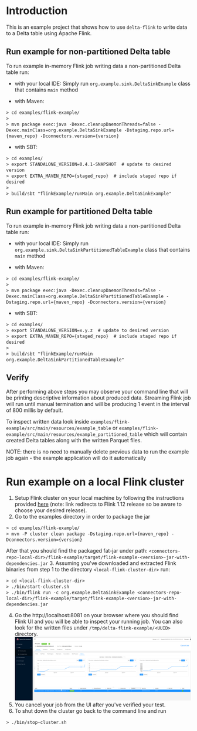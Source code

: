 # Introduction
This is an example project that shows how to use `delta-flink` to write data to a Delta table using Apache Flink.

## Run example for non-partitioned Delta table
To run example in-memory Flink job writing data a non-partitioned Delta table run:

- with your local IDE:
  Simply run `org.example.sink.DeltaSinkExample` class that contains `main` method

- with Maven:
```shell
> cd examples/flink-example/
>
> mvn package exec:java -Dexec.cleanupDaemonThreads=false -Dexec.mainClass=org.example.DeltaSinkExample -Dstaging.repo.url={maven_repo} -Dconnectors.version={version}
```

- with SBT:
```shell
> cd examples/
> export STANDALONE_VERSION=0.4.1-SNAPSHOT  # update to desired version
> export EXTRA_MAVEN_REPO={staged_repo}  # include staged repo if desired
>
> build/sbt "flinkExample/runMain org.example.DeltaSinkExample"
```

## Run example for partitioned Delta table
To run example in-memory Flink job writing data a non-partitioned Delta table run:

- with your local IDE:
  Simply run `org.example.sink.DeltaSinkPartitionedTableExample` class that contains `main` method

- with Maven:
```shell
> cd examples/flink-example/
>
> mvn package exec:java -Dexec.cleanupDaemonThreads=false -Dexec.mainClass=org.example.DeltaSinkPartitionedTableExample -Dstaging.repo.url={maven_repo} -Dconnectors.version={version}
```

- with SBT:
```shell
> cd examples/
> export STANDALONE_VERSION=x.y.z  # update to desired version
> export EXTRA_MAVEN_REPO={staged_repo}  # include staged repo if desired
>
> build/sbt "flinkExample/runMain org.example.DeltaSinkPartitionedTableExample"
```

## Verify
After performing above steps you may observe your command line that will be printing descriptive information
about produced data. Streaming Flink job will run until manual termination and will be producing 1 event
in the interval of 800 millis by default.

To inspect written data look inside `examples/flink-example/src/main/resources/example_table` or
`examples/flink-example/src/main/resources/example_partitioned_table` which will contain created Delta tables along with the written Parquet files.

NOTE: there is no need to manually delete previous data to run the example job again - the example application will do it automatically

# Run example on a local Flink cluster
1. Setup Flink cluster on your local machine by following the instructions provided [here](https://nightlies.apache.org/flink/flink-docs-release-1.12/try-flink/local_installation.html) (note: link redirects to Flink 1.12 release so be aware to choose your desired release).
2. Go to the examples directory in order to package the jar
```shell
> cd examples/flink-example/
> mvn -P cluster clean package -Dstaging.repo.url={maven_repo} -Dconnectors.version={version}
```
After that you should find the packaged fat-jar under path: `<connectors-repo-local-dir>/flink-example/target/flink-example-<version>-jar-with-dependencies.jar`
3. Assuming you've downloaded and extracted Flink binaries from step 1 to the directory `<local-flink-cluster-dir>` run:
```shell
> cd <local-flink-cluster-dir>
> ./bin/start-cluster.sh
> ./bin/flink run -c org.example.DeltaSinkExample <connectors-repo-local-dir>/flink-example/target/flink-example-<version>-jar-with-dependencies.jar
```
4. Go the http://localhost:8081 on your browser where you should find Flink UI and you will be able to inspect your running job. You can also look for the written files under `/tmp/delta-flink-example/<UUID>` directory.
![flink job ui](src/main/resources/assets/images/flink-cluster-job.png)
5. You cancel your job from the UI after you've verified your test. 
6. To shut down the cluster go back to the command line and run 
```shell
> ./bin/stop-cluster.sh
```
